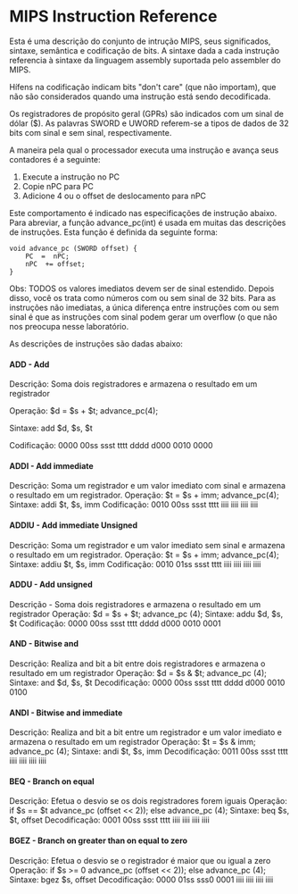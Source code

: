    # MIPS Instruction Reference
   
   Esta é uma descrição do conjunto de intrução MIPS, seus significados, sintaxe, semântica e codificação de bits. A sintaxe dada a cada instrução referencia à sintaxe da linguagem assembly suportada pelo assembler do MIPS. 

  Hífens na codificação indicam bits "don't care" (que não importam), que não são considerados quando uma instrução está sendo decodificada.  

Os registradores de propósito geral (GPRs) são indicados com um sinal de dólar ($). As palavras SWORD e UWORD referem-se a tipos de dados de 32 bits com sinal e sem sinal, respectivamente.

A maneira pela qual o processador executa uma instrução e avança seus contadores é a seguinte:

1. Execute a instrução no PC
2. Copie nPC para PC
3. Adicione 4 ou o offset de deslocamento para nPC

Este comportamento é indicado nas especificações de instrução abaixo. Para abreviar, a função advance_pc(int) é usada em muitas das descrições de instruções. Esta função é definida da seguinte forma:

	void advance_pc (SWORD offset) {   
		PC  =  nPC;  
		nPC  += offset;
	}

Obs: TODOS os valores imediatos devem ser de sinal estendido. Depois disso, você os trata como números com ou sem sinal de 32 bits. Para as instruções não imediatas, a única diferença entre instruções com ou sem sinal é que as instruções com sinal podem gerar um overflow (o que não nos preocupa nesse laboratório.

As descrições de instruções são dadas abaixo:

#### ADD - Add
<p>Descrição:   Soma dois registradores e armazena o resultado em um registrador</p><p>Operação:   $d = $s + $t; advance_pc(4);</p><p>Sintaxe:    add $d, $s, $t</p><p>Codificação: 0000 00ss ssst tttt dddd d000 0010 0000</p>

#### ADDI - Add immediate
Descrição: Soma um registrador e um valor imediato com sinal e armazena o resultado em um registrador.
Operação: $t = $s + imm; advance_pc(4);
Sintaxe: addi $t, $s, imm
Codificação: 0010 00ss ssst tttt iiii iiii iiii iiii

#### ADDIU - Add immediate Unsigned
Descrição: Soma um registrador e um valor imediato sem sinal e armazena o resultado em um registrador.
Operação: $t = $s + imm; advance_pc(4);
Sintaxe: addiu $t, $s, imm
Codificação: 0010 01ss ssst tttt iiii iiii iiii iiii
	
#### ADDU - Add unsigned 
Descrição - Soma dois registradores e armazena o resultado em um registrador
Operação: $d = $s + $t; advance_pc (4); 
Sintaxe: addu $d, $s, $t 
Codificação: 0000 00ss ssst tttt dddd d000 0010 0001

#### AND - Bitwise and
Descrição: Realiza and bit a bit entre dois registradores e armazena o resultado em um registrador
Operação: $d = $s & $t; advance_pc (4); 
Sintaxe: and $d, $s, $t 
Decodificação: 0000 00ss ssst tttt dddd d000 0010 0100

#### ANDI - Bitwise and immediate
Descrição: Realiza and bit a bit entre um registrador e um valor imediato e armazena o resultado em um registrador
Operação: $t = $s & imm; advance_pc (4); 
Sintaxe: andi $t, $s, imm 
Decodificação: 0011 00ss ssst tttt iiii iiii iiii iiii	

#### BEQ - Branch on equal 
Descrição: Efetua o desvio se os dois registradores forem iguais
Operação:  if $s == $t advance_pc (offset << 2)); else advance_pc (4); 		Sintaxe: beq $s, $t, offset 
Decodificação: 0001 00ss ssst tttt iiii iiii iiii iiii

#### BGEZ - Branch on greater than on equal to zero 
Descrição: Efetua o desvio se o registrador é maior que ou igual a zero 
Operação: if $s >= 0 advance_pc (offset << 2)); else advance_pc (4); 		Sintaxe: bgez $s, offset 
Decodificação: 0000 01ss sss0 0001 iiii iiii iiii iiii

	
